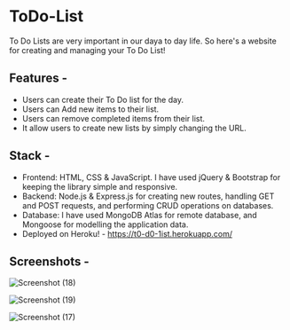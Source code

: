 # ToDo-List
To Do Lists are very important in our daya to day life. So here's a website for creating and managing your To Do List! 

## Features - 
- Users can create their To Do list for the day.
- Users can Add new items to their list.
- Users can remove completed items from their list.
- It allow users to create new lists by simply changing the URL.

## Stack -
- Frontend: HTML, CSS & JavaScript. I have used jQuery & Bootstrap for keeping the library simple and responsive.
- Backend: Node.js & Express.js for creating new routes, handling GET and POST requests, and performing CRUD operations on databases.
- Database: I have used MongoDB Atlas for remote database, and Mongoose for modelling the application data.
- Deployed on Heroku! - https://t0-d0-1ist.herokuapp.com/

## Screenshots -

![Screenshot (18)](https://user-images.githubusercontent.com/103109932/203630519-bc4e7c20-9630-4479-b08f-04fe86eda95c.png)


![Screenshot (19)](https://user-images.githubusercontent.com/103109932/203630630-a0fa3408-7b20-4159-a858-0c1fe2c81303.png)


![Screenshot (17)](https://user-images.githubusercontent.com/103109932/203630641-a1bfea15-ff90-472e-ae6a-cc4e939aba47.png)

